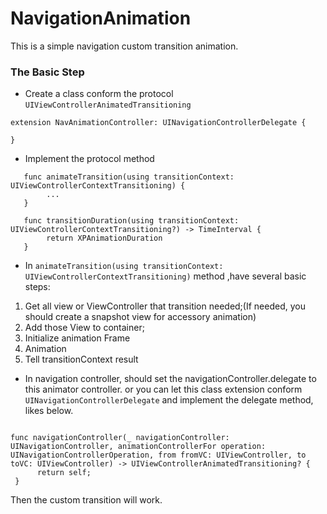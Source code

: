 # NavigationAnimation


This is a simple navigation custom transition animation.

### The Basic Step 

- Create a class conform the protocol `UIViewControllerAnimatedTransitioning`

```
extension NavAnimationController: UINavigationControllerDelegate {
  
}
```

- Implement the protocol method 

```
   func animateTransition(using transitionContext: UIViewControllerContextTransitioning) {
        ...
   }
    
   func transitionDuration(using transitionContext: UIViewControllerContextTransitioning?) -> TimeInterval {
        return XPAnimationDuration
   }
```


- In `animateTransition(using transitionContext: UIViewControllerContextTransitioning)` method ,have several basic steps:
1. Get all view or ViewController that transition needed;(If needed, you should create a snapshot view for accessory animation)
2. Add those View to container;
3. Initialize animation Frame
4. Animation
5. Tell transitionContext result


- In navigation controller, should set the navigationController.delegate to this animator controller. or you can let this class extension conform `UINavigationControllerDelegate` and implement the delegate method, likes below.

```

func navigationController(_ navigationController: UINavigationController, animationControllerFor operation: UINavigationControllerOperation, from fromVC: UIViewController, to toVC: UIViewController) -> UIViewControllerAnimatedTransitioning? {
      return self;
 }
```

Then the custom transition will work.

